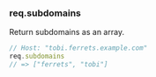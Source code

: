 <h3 id='req.subdomains'>req.subdomains</h3>

Return subdomains as an array.

```js
// Host: "tobi.ferrets.example.com"
req.subdomains
// => ["ferrets", "tobi"]
```
